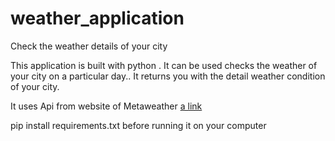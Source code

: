 # weather_application
Check the weather details of your city 

This application is built with python .
It can be used checks the weather of your city on a particular day..
It returns you with the detail weather condition of your city.

It uses Api from website of Metaweather [a link](https://www.metaweather.com)

pip install requirements.txt before running it on your computer
